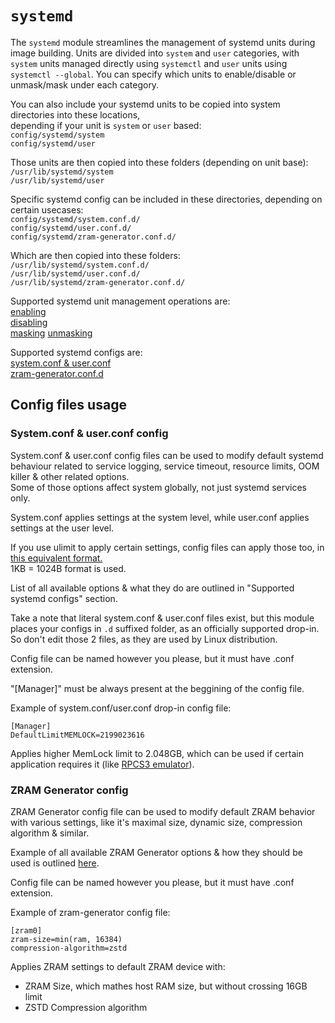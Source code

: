 # `systemd`

The `systemd` module streamlines the management of systemd units during image building. Units are divided into `system` and `user` categories, with `system` units managed directly using `systemctl` and `user` units using `systemctl --global`. You can specify which units to enable/disable or unmask/mask under each category.

You can also include your systemd units to be copied into system directories into these locations,  
depending if your unit is `system` or `user` based:  
`config/systemd/system`  
`config/systemd/user`

Those units are then copied into these folders (depending on unit base):  
`/usr/lib/systemd/system`  
`/usr/lib/systemd/user`

Specific systemd config can be included in these directories, depending on certain usecases:  
`config/systemd/system.conf.d/`  
`config/systemd/user.conf.d/`  
`config/systemd/zram-generator.conf.d/`

Which are then copied into these folders:  
`/usr/lib/systemd/system.conf.d/`  
`/usr/lib/systemd/user.conf.d/`  
`/usr/lib/systemd/zram-generator.conf.d/`

Supported systemd unit management operations are:  
[enabling](https://www.freedesktop.org/software/systemd/man/latest/systemctl.html#enable%20UNIT%E2%80%A6)  
[disabling](https://www.freedesktop.org/software/systemd/man/latest/systemctl.html#disable%20UNIT%E2%80%A6)  
[masking](https://www.freedesktop.org/software/systemd/man/latest/systemctl.html#mask%20UNIT%E2%80%A6%E2%80%A6)
[unmasking](https://www.freedesktop.org/software/systemd/man/latest/systemctl.html#unmask%20UNIT%E2%80%A6)

Supported systemd configs are:  
[system.conf & user.conf](https://www.freedesktop.org/software/systemd/man/latest/systemd-system.conf.html)  
[zram-generator.conf.d](https://github.com/systemd/zram-generator)

## Config files usage

### System.conf & user.conf config

System.conf & user.conf config files can be used to modify default systemd behaviour related to service logging, service timeout, resource limits, OOM killer & other related options.  
Some of those options affect system globally, not just systemd services only.  

System.conf applies settings at the system level, while user.conf applies settings at the user level.

If you use ulimit to apply certain settings, config files can apply those too, in [this equivalent format.](https://www.freedesktop.org/software/systemd/man/latest/systemd.exec.html#Process%20Properties)  
1KB = 1024B format is used.

List of all available options & what they do are outlined in "Supported systemd configs" section.

Take a note that literal system.conf & user.conf files exist, but this module places your configs in `.d` suffixed folder, as an officially supported drop-in.  
So don't edit those 2 files, as they are used by Linux distribution.

Config file can be named however you please, but it must have .conf extension.

"[Manager]" must be always present at the beggining of the config file.

Example of system.conf/user.conf drop-in config file:
```
[Manager]
DefaultLimitMEMLOCK=2199023616
```
Applies higher MemLock limit to 2.048GB, which can be used if certain application requires it (like [RPCS3 emulator](https://github.com/RPCS3/rpcs3/issues/9328)).

### ZRAM Generator config

ZRAM Generator config file can be used to modify default ZRAM behavior with various settings, like it's maximal size, dynamic size, compression algorithm & similar.

Example of all available ZRAM Generator options & how they should be used is outlined [here](https://github.com/systemd/zram-generator/blob/main/zram-generator.conf.example).

Config file can be named however you please, but it must have .conf extension.

Example of zram-generator config file:
```
[zram0]
zram-size=min(ram, 16384)
compression-algorithm=zstd
```
Applies ZRAM settings to default ZRAM device with:
- ZRAM Size, which mathes host RAM size, but without crossing 16GB limit 
- ZSTD Compression algorithm
